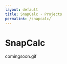 ```yaml
---
layout: default
title: SnapCalc · Projects
permalink: /snapcalc/
---
```


<h1 class="page-title">SnapCalc</h1>

comingsoon.gif
